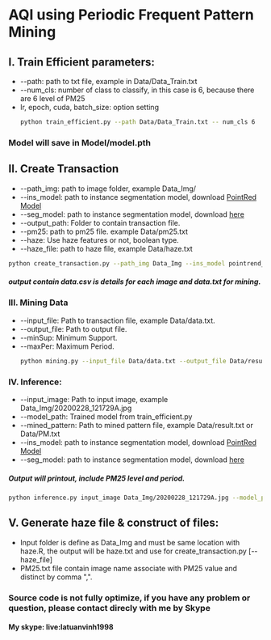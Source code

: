 # AQI using Periodic Frequent Pattern Mining

## I. Train Efficient parameters:
- --path: path to txt file, example in Data/Data_Train.txt
- --num_cls: number of class to classify, in this case is 6, because there are 6 level of PM25
- lr, epoch, cuda, batch_size: option setting
  ```sh
  python train_efficient.py --path Data/Data_Train.txt -- num_cls 6
  ```
### Model will save in Model/model.pth

## II. Create Transaction
- --path_img: path to image folder, example Data_Img/
- --ins_model: path to instance segmentation model, download [PointRed Model](https://github.com/ayoolaolafenwa/PixelLib/releases/download/0.2.0/pointrend_resnet50.pkl)
- --seg_model: path to instance segmentation model, download [here](https://github.com/ayoolaolafenwa/PixelLib/releases/download/1.3/deeplabv3_xception65_ade20k.h5)
- --output_path: Folder to contain transaction file.
- --pm25: path to pm25 file. example Data/pm25.txt
- --haze: Use haze features or not, boolean type.
- --haze_file: path to haze file, example Data/haze.txt
```sh
python create_transaction.py --path_img Data_Img --ins_model pointrend_resnet50.pkl --seg_model deeplabv3_xception65_ade20k.h5 --out_path Data --pm25 Data/pm25.txt --haze True --haze_file Data/haze.txt
```
##### output contain data.csv is details for each image and data.txt for mining.

### III. Mining Data
- --input_file: Path to transaction file, example Data/data.txt.
- --output_file: Path to output file.
- --minSup: Minimum Support.
- --maxPer: Maximum Period.
  ```sh
  python mining.py --input_file Data/data.txt --output_file Data/result.txt --minSup 0.2 --maxPer 0.2
  ```
### IV. Inference:
 - --input_image: Path to input image, example Data_Img/20200228_121729A.jpg
 - --model_path: Trained model from train_efficient.py
 - --mined_pattern: Path to mined pattern file, example Data/result.txt or Data/PM.txt
 - --ins_model: path to instance segmentation model, download [PointRed Model](https://github.com/ayoolaolafenwa/PixelLib/releases/download/0.2.0/pointrend_resnet50.pkl)
 - --seg_model: path to instance segmentation model, download [here](https://github.com/ayoolaolafenwa/PixelLib/releases/download/1.3/deeplabv3_xception65_ade20k.h5)
##### Output will printout, include PM25 level and period.

```sh
python inference.py input_image Data_Img/20200228_121729A.jpg --model_path Model/model.pth --mined_pattern Data/result.txt --ins_model pointrend_resnet50.pkl --seg_model deeplabv3_xception65_ade20k.h5
```

## V. Generate haze file & construct of files:
  - Input folder is define as Data_Img and must be same location with haze.R, the output will be haze.txt and use for create_transaction.py \[--haze_file]
  - PM25.txt file contain image name associate with PM25 value and distinct by comma ",".

### Source code is not fully optimize, if you have any problem or question, please contact direcly with me by Skype
#### My skype: live:latuanvinh1998
